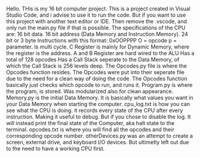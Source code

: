 Hello. THis is my 16 bit computer project.
This is a project created in Visual Studio Code, and i advise to use it to run the code.
But if you want to use this project with another text editor or IDE. Then remove the .vscode, and only run the main.py file if that is possible.
The specifications of the CPU are:
16 bit data.
16 bit address (Data Memory and Instruction Memory).
24 bit or 3 byte Instructions with this format: 0xOOPPPP O = opcode p = parameter.
Is multi cycle.
C Register is mainly for Dynamic Memory, where the register is the address.
A and B Register are hard wired to the ALU
Has a total of 128 opcodes
Has a Call Stack seperate to the Data Memory, of which the Call Stack is 256 levels deep.
The Opcodes.py file is where the Opcodes function resides. The Opcodes were put into their seperate file due to the need for a clean way of doing the code.
The Opcodes function basically just checks which opcode to run, and runs it.
Program.py is where the program, is stored. Was modularized also for clean appearance.
Memory.py is the initial Data Memory. It is basically what values you want in your Data Memory when starting the computer.
cpu_log.txt is how you can see what the CPU is doing. it records every state of the CPU after every instruction. Making it useful to debug.
But if you chose to disable the log. It will instead print the final state of the Computer, aka halt state to the terminal.
opcodes.txt is where you will find all the opcodes and their corresponding opcode number.
otherDevices.py was an attempt to create a screen, external drive, and keyboard I/O devices. But ultimetly left out due to the need to have a working CPU first.
